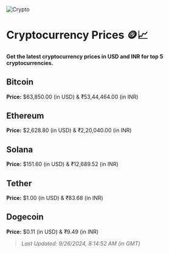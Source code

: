 
![Crypto](https://www.techguide.com.au/wp-content/uploads/2020/11/crypto3.jpeg)

# Cryptocurrency Prices 🪙📈

#### Get the latest cryptocurrency prices in USD and INR for top 5 cryptocurrencies.

## Bitcoin

**Price:** $63,850.00 (in USD) & ₹53,44,464.00 (in INR)

## Ethereum

**Price:** $2,628.80 (in USD) & ₹2,20,040.00 (in INR)

## Solana

**Price:** $151.60 (in USD) & ₹12,689.52 (in INR)

## Tether

**Price:** $1.00 (in USD) & ₹83.68 (in INR)

## Dogecoin

**Price:** $0.11 (in USD) & ₹9.49 (in INR)

> _Last Updated: 9/26/2024, 8:14:52 AM (in GMT)_
